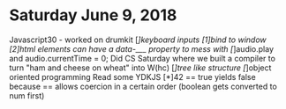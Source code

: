# Saturday June 9, 2018

Javascript30 - worked on drumkit
    [*]keyboard inputs
        [1]bind to window
        [2]html elements can have a data-___ property to mess with
    [*]audio.play and audio.currentTime = 0;
Did CS Saturday where we built a compiler to turn "ham and cheese on wheat" into W(hc)
    [*]tree like structure
    [*]object oriented programming
Read some YDKJS
    [*]42 == true yields false because == allows coercion in a certain order 
        (boolean gets converted to num first)

